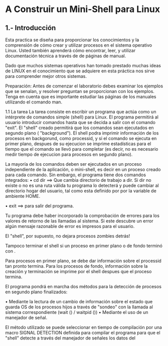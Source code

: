#  A Construir un Mini-Shell para Linux

##  1.- Introducción

Esta practica se diseña para proporcionar los conocimientos y la comprensión de cómo crear y utilizar procesos en el sistema operativo Linux. Usted también aprenderá cómo encontrar, leer, y utilizar documentación técnica a través de  de páginas de manual. 

Dado que muchos sistemas operativos han tomado prestado muchas  ideas de LINUX en el conocimiento que se adquiere en esta práctica nos sirve para comprender mejor otros sistemas.

Preparación: 
Antes de comenzar el laboratorio debes examinar los ejemplos que se senalan, y resolver preguntan se proporcionan con los ejemplos. Tenga en cuenta que es importante  estudiar  las páginas de los manuales utilizando el comando man.

1.1 La tarea
La tarea consiste en escribir un programa que actúa como un intérprete de comandos simple (shell) para Linux. El programa permitirá al usuario introducir comandos hasta que se decida a salir con el comando "exit". El "shell" creado permitirá que los comandos  sean ejecutados en segundo plano ( "background"). El shell podra 
imprimir información  de los procesos en backgorund, como processid, y si el comando se ejecuta en primer plano, despues de su ejecucion se imprime estadísticas para el tiempo que el comando se llevó para completar (es decir, no es necesario medir tiempo de ejecucion para procesos en segundo plano).

La mayoría de los comandos deben ser ejecutados en un proceso independiente de la aplicación, o mini-shell, es decir en un proceso creado para  cada comando. Sin embargo, el programa tiene dos comandos integrados: • cd dir  ==> Que cambia directorio de trabajo a dir. Si dir no existe o no es una ruta válida tu programa lo detecterá y puede cambiar al directorio hogar del usuario, tal como esta definido por por la variable de ambiente HOME.

• exit ==>  para salir del programa.

Tu programa debe haber incorporado la comprobación de errores para los valores de retorno de las llamadas al sistema. Si este descubre un error  algún  mensaje razonable de error es impresos para el usuario.

El "shell", por supuesto, no dejara procesos zombies detrás! 

Tampoco  terminar el shell  si un proceso en primer plano o de fondo terminó con <Ctrl-c>.

Para procesos en primer plano, se debe dar  información sobre el processid tan pronto termina. Para los procesos de fondo, información sobre la creación y terminación se imprime por el shell  despues que el proceso termina.

El programa pondrá en marcha dos métodos para la detección de procesos en segundo plano finalizados:

• Mediante la lectura de un cambio de información sobre el estado que guarda OS de los procesos hijos  a través de "sondeo" con la llamada al sistema correspondiente (wait () / waitpid ())
• Mediante el uso de un manejador de señal.

El método utilizado se puede seleccionar en tiempo de compilación por una macro SIGNAL DETECTION definida para compilar el programa para que el "shell" detecte   a través del manejador de señales los datos del 
